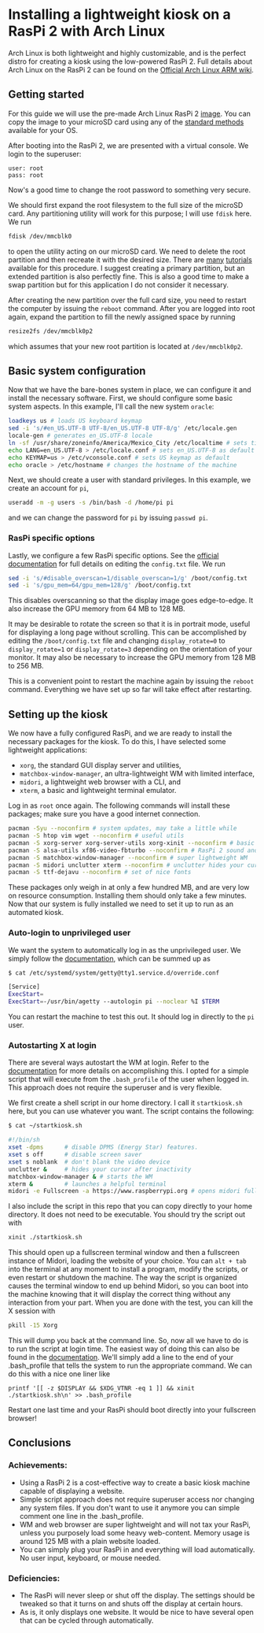 Installing a lightweight kiosk on a RasPi 2 with Arch Linux
==================================================

Arch Linux is both lightweight and highly customizable, and is the perfect distro for creating a kiosk using the low-powered RasPi 2. Full details about Arch Linux on the RasPi 2 can be found on the [Official Arch Linux ARM wiki](https://archlinuxarm.org/platforms/armv7/broadcom/raspberry-pi-2).


Getting started
--------------------------------------------------

For this guide we will use the pre-made Arch Linux RasPi 2 [image](https://sourceforge.net/projects/archlinux-rpi2/). You can copy the image to your microSD card using any of the [standard methods](https://www.raspberrypi.org/documentation/installation/installing-images/README.md) available for your OS.

After booting into the RasPi 2, we are presented with a virtual console. We login to the superuser:

```
user: root
pass: root
```

Now's a good time to change the root password to something very secure.

We should first expand the root filesystem to the full size of the microSD card. Any partitioning utility will work for this purpose; I will use `fdisk` here. We run

```sh
fdisk /dev/mmcblk0
```

to open the utility acting on our microSD card. We need to delete the root partition and then recreate it with the desired size. There are [many](http://elinux.org/RPi_Resize_Flash_Partitions#Manually_resizing_the_SD_card_on_Raspberry_Pi) [tutorials](https://raspberry-hosting.com/en/faq/how-expand-arch-linux-root-partition) available for this procedure. I suggest creating a primary partition, but an extended partition is also perfectly fine. This is also a good time to make a swap partition but for this application I do not consider it necessary.

After creating the new partition over the full card size, you need to restart the computer by issuing the `reboot` command. After you are logged into root again, expand the partition to fill the newly assigned space by running

```sh
resize2fs /dev/mmcblk0p2
```

which assumes that your new root partition is located at `/dev/mmcblk0p2`.


Basic system configuration
--------------------------------------------------

Now that we have the bare-bones system in place, we can configure it and install the necessary software. First, we should configure some basic system aspects. In this example, I'll call the new system `oracle`:

```sh
loadkeys us # loads US keyboard keymap
sed -i 's/#en_US.UTF-8 UTF-8/en_US.UTF-8 UTF-8/g' /etc/locale.gen
locale-gen # generates en_US.UTF-8 locale
ln -sf /usr/share/zoneinfo/America/Mexico_City /etc/localtime # sets time zone
echo LANG=en_US.UTF-8 > /etc/locale.conf # sets en_US.UTF-8 as default locale
echo KEYMAP=us > /etc/vconsole.conf # sets US keymap as default
echo oracle > /etc/hostname # changes the hostname of the machine
```

Next, we should create a user with standard privileges. In this example, we create an account for `pi`,

```sh
useradd -m -g users -s /bin/bash -d /home/pi pi
```

and we can change the password for `pi` by issuing `passwd pi`.


### RasPi specific options

Lastly, we configure a few RasPi specific options. See the [official documentation](https://www.raspberrypi.org/documentation/configuration/config-txt.md)  for full details on editing the `config.txt` file. We run

```sh
sed -i 's/#disable_overscan=1/disable_overscan=1/g' /boot/config.txt
sed -i 's/gpu_mem=64/gpu_mem=128/g' /boot/config.txt
```

This disables overscanning so that the display image goes edge-to-edge. It also increase the GPU memory from 64 MB to 128 MB.

It may be desirable to rotate the screen so that it is in portrait mode, useful for displaying a long page without scrolling. This can be accomplished by editing the `/boot/config.txt` file and changing `display_rotate=0` to `display_rotate=1` or `display_rotate=3` depending on the orientation of your monitor. It may also be necessary to increase the GPU memory from 128 MB to 256 MB. 

This is a convenient point to restart the machine again by issuing the `reboot` command. Everything we have set up so far will take effect after restarting. 


Setting up the kiosk
--------------------------------------------------

We now have a fully configured RasPi, and we are ready to install the necessary packages for the kiosk. To do this, I have selected some lightweight applications:

* `xorg`, the standard GUI display server and utilities,
* `matchbox-window-manager`, an ultra-lightweight WM with limited interface,
* `midori`, a lightweight web browser with a CLI, and
* `xterm`, a basic and lightweight terminal emulator.

Log in as `root` once again. The following commands will install these packages; make sure you have a good internet connection.

```sh
pacman -Syu --noconfirm # system updates, may take a little while
pacman -S htop vim wget --noconfirm # useful utils
pacman -S xorg-server xorg-server-utils xorg-xinit --noconfirm # basic X11 packages
pacman -S alsa-utils xf86-video-fbturbo --noconfirm # RasPi 2 sound and video drivers
pacman -S matchbox-window-manager --noconfirm # super lightweight WM
pacman -S midori unclutter xterm --noconfirm # unclutter hides your cursor
pacman -S ttf-dejavu --noconfirm # set of nice fonts
```

These packages only weigh in at only a few hundred MB, and are very low on resource consumption. Installing them should only take a few minutes. Now that our system is fully installed we need to set it up to run as an automated kiosk.


### Auto-login to unprivileged user

We want the system to automatically log in as the unprivileged user. We simply follow the [documentation](https://wiki.archlinux.org/index.php/automatic_login_to_virtual_console), which can be summed up as

```sh
$ cat /etc/systemd/system/getty@tty1.service.d/override.conf

[Service]
ExecStart=
ExecStart=-/usr/bin/agetty --autologin pi --noclear %I $TERM
```

You can restart the machine to test this out. It should log in directly to the `pi` user.

### Autostarting X at login

There are several ways autostart the WM at login. Refer to the [documentation](https://wiki.archlinux.org/index.php/Xinitrc#Autostart_X_at_login) for more details on accomplishing this. I opted for a simple script that will execute from the `.bash_profile` of the user when logged in. This approach does not require the superuser and is very flexible.

We first create a shell script in our home directory. I call it `startkiosk.sh` here, but you can use whatever you want. The script contains the following:

```sh
$ cat ~/startkiosk.sh

#!/bin/sh
xset -dpms      # disable DPMS (Energy Star) features.
xset s off      # disable screen saver
xset s noblank  # don't blank the video device
unclutter &     # hides your cursor after inactivity
matchbox-window-manager & # starts the WM
xterm &         # launches a helpful terminal
midori -e Fullscreen -a https://www.raspberrypi.org # opens midori fullscreen
```

I also include the script in this repo that you can copy directly to your home directory. It does not need to be executable. You should try the script out with

```sh
xinit ./startkiosk.sh
```

This should open up a fullscreen terminal window and then a fullscreen instance of Midori, loading the website of your choice. You can `alt + tab` into the terminal at any moment to install a program, modify the scripts, or even restart or shutdown the machine. The way the script is organized causes the terminal window to end up behind Midori, so you can boot into the machine knowing that it will display the correct thing without any interaction from your part. When you are done with the test, you can kill the X session with

```sh
pkill -15 Xorg
```

This will dump you back at the command line. So, now all we have to do is to run the script at login time. The easiest way of doing this can also be found in the [documentation](https://wiki.archlinux.org/index.php/Xinitrc#Autostart_X_at_login). We'll simply add a line to the end of your .bash_profile that tells the system to run the appropriate command. We can do this with a nice one liner like

```
printf '[[ -z $DISPLAY && $XDG_VTNR -eq 1 ]] && xinit ./startkiosk.sh\n' >> .bash_profile
```

Restart one last time and your RasPi should boot directly into your fullscreen browser!


Conclusions
--------------------------------------------------

### Achievements: 
* Using a RasPi 2 is a cost-effective way to create a basic kiosk machine capable of displaying a website. 
* Simple script approach does not require superuser access nor changing any system files. If you don't want to use it anymore you can simple comment one line in the .bash_profile.
* WM and web browser are super lightweight and will not tax your RasPi, unless you purposely load some heavy web-content. Memory usage is around 125 MB with a plain website loaded.
* You can simply plug your RasPi in and everything will load automatically. No user input, keyboard, or mouse needed.

### Deficiencies:
* The RasPi will never sleep or shut off the display. The settings should be tweaked so that it turns on and shuts off the display at certain hours.
* As is, it only displays one website. It would be nice to have several open that can be cycled through automatically.

